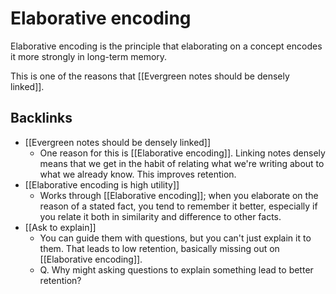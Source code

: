 # Elaborative encoding
Elaborative encoding is the principle that elaborating on a concept encodes it more strongly in long-term memory.

This is one of the reasons that [[Evergreen notes should be densely linked]].

## Backlinks
* [[Evergreen notes should be densely linked]]
	* One reason for this is [[Elaborative encoding]]. Linking notes densely means that we get in the habit of relating what we're writing about to what we already know. This improves retention.
* [[Elaborative encoding is high utility]]
	* Works through [[Elaborative encoding]]; when you elaborate on the reason of a stated fact, you tend to remember it better, especially if you relate it both in similarity and difference to other facts.
* [[Ask to explain]]
	* You can guide them with questions, but you can't just explain it to them. That leads to low retention, basically missing out on [[Elaborative encoding]]. 
	* Q. Why might asking questions to explain something lead to better retention?

<!-- #Life -->

<!-- {BearID:6F561D92-107B-477F-AB2C-B3DD89391FD8-15756-000013035AE31232} -->
